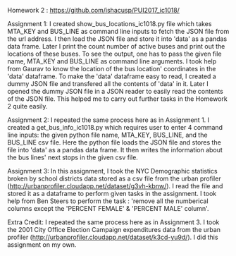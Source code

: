 Homework 2 : https://github.com/ishacusp/PUI2017_ic1018/

Assignment 1:
I created show_bus_locations_ic1018.py file which takes MTA_KEY and BUS_LINE as command line inputs to fetch the JSON file from the url
address. I then load the JSON file and store it into 'data' as a pandas data frame. Later I print the count number of active buses and
print out the locations of these buses. To see the output, one has to pass the given file name, MTA_KEY and BUS_LINE as command line 
arguments.
I took help from Gaurav to know the location of the bus location' coordinates in the 'data' dataframe. To make the 'data' dataframe easy to read,
I created a dummy JSON file and transfered all the contents of 'data' in it. Later I opened the dummy JSON file in a JSON reader to
easily read the contents of the JSON file. This helped me to carry out further tasks in the Homework 2 quite easily.

Assignment 2:
I repeated the same process here as in Assignment 1. I created a get_bus_info_ic1018.py which requires user to enter 4 command line inputs:
the given python file name, MTA_KEY, BUS_LINE, and the BUS_LINE csv file. Here the python file loads the JSON file and stores the file into
'data' as a pandas data frame. It then writes the information about the bus lines' next stops in the given csv file.

Assignment 3:
In this assignment, I took the NYC Demographic statistics broken by school districts data stored as a csv file from the urban profiler 
(http://urbanprofiler.cloudapp.net/dataset/g3vh-kbnw/). I read the file and stored it as a dataframe to perform given tasks in the assignment.
I took help from Ben Steers to perform the task : 'remove all the numberical columns except the 'PERCENT FEMALE' & 'PERCENT MALE' column'.

Extra Credit:
I repeated the same process here as in Assignment 3. I took the 2001 City Office Election Campaign expenditures data from the 
urban profiler (http://urbanprofiler.cloudapp.net/dataset/k3cd-yu9d/). I did this assignment on my own.

 
